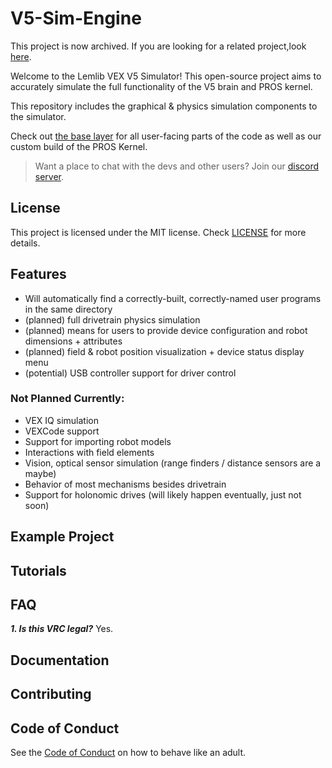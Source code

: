 # V5-Sim-Engine

This project is now archived. If you are looking for a related project,look [here](https://github.com/vexide/vex-v5-sim).

Welcome to the Lemlib VEX V5 Simulator! This open-source project aims to accurately simulate the full functionality of the V5 brain and PROS kernel.

This repository includes the graphical & physics simulation components to the simulator. 

Check out [the base layer](https://github.com/LemLib/pros-sim/) for all user-facing parts of the code as well as our custom build of the PROS Kernel.

> Want a place to chat with the devs and other users? Join our [discord server](https://discord.gg/pCHr7XZUTj).

## License
This project is licensed under the MIT license. Check [LICENSE](https://github.com/LemLib/v5-sim-engine/blob/main/LICENSE) for more details.

## Features

- Will automatically find a correctly-built, correctly-named user programs in the same directory
- (planned) full drivetrain physics simulation
- (planned) means for users to provide device configuration and robot dimensions + attributes
- (planned) field & robot position visualization + device status display menu
- (potential) USB controller support for driver control

### Not Planned Currently:
- VEX IQ simulation
- VEXCode support
- Support for importing robot models
- Interactions with field elements
- Vision, optical sensor simulation (range finders / distance sensors are a maybe)
- Behavior of most mechanisms besides drivetrain
- Support for holonomic drives (will likely happen eventually, just not soon)

## Example Project

## Tutorials

## FAQ
_**1. Is this VRC legal?**_
Yes.

## Documentation

## Contributing

## Code of Conduct
See the [Code of Conduct](https://github.com/LemLib/v5-sim-engine/blob/main/.github/CODE_OF_CONDUCT.md) on how to behave like an adult.
